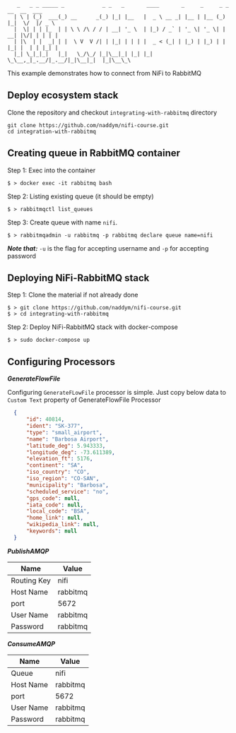      
       _   _ _ _____ _            _ _   _       ____       _     _     _ _   __  __  ___  
      | \ | (_)  ___(_) __      _(_) |_| |__   |  _ \ __ _| |__ | |__ (_) |_|  \/  |/ _ \ 
      |  \| | | |_  | | \ \ /\ / / | __| '_ \  | |_) / _` | '_ \| '_ \| | __| |\/| | | | |
      | |\  | |  _| | |  \ V  V /| | |_| | | | |  _ < (_| | |_) | |_) | | |_| |  | | |_| |
      |_| \_|_|_|   |_|   \_/\_/ |_|\__|_| |_| |_| \_\__,_|_.__/|_.__/|_|\__|_|  |_|\__\_\
                                                                                     

This example demonstrates how to connect from NiFi to RabbitMQ

## Deploy ecosystem stack

Clone the repository and checkout `integrating-with-rabbitmq` directory

```shell
git clone https://github.com/naddym/nifi-course.git
cd integration-with-rabbitmq
```

## Creating queue in RabbitMQ container

Step 1: Exec into the container

```shell
$ > docker exec -it rabbitmq bash
```

Step 2: Listing existing queue (it should be empty)

```shell
$ > rabbitmqctl list_queues
```

Step 3: Create queue with name `nifi`.

```shell
$ > rabbitmqadmin -u rabbitmq -p rabbitmq declare queue name=nifi
```

***Note that:*** `-u` is the flag for accepting username and `-p` for accepting password

## Deploying NiFi-RabbitMQ stack

Step 1: Clone the material if not already done

```shell
$ > git clone https://github.com/naddym/nifi-course.git
$ > cd integrating-with-rabbitmq
```

Step 2: Deploy NiFi-RabbitMQ stack with docker-compose

```shell
$ > sudo docker-compose up
```

## Configuring Processors

***GenerateFlowFile*** 

Configuring `GenerateFLowFile` processor is simple. Just copy below data to `Custom Text` property of GenerateFlowFile Processor

```json
  {
      "id": 40814,
      "ident": "SK-377",
      "type": "small_airport",
      "name": "Barbosa Airport",
      "latitude_deg": 5.943333,
      "longitude_deg": -73.611389,
      "elevation_ft": 5176,
      "continent": "SA",
      "iso_country": "CO",
      "iso_region": "CO-SAN",
      "municipality": "Barbosa",
      "scheduled_service": "no",
      "gps_code": null,
      "iata_code": null,
      "local_code": "BSA",
      "home_link": null,
      "wikipedia_link": null,
      "keywords": null
  }
```

***PublishAMQP***

| Name | Value |
| ---- | ----- |
| Routing Key | nifi |
| Host Name | rabbitmq |
| port | 5672 |
| User Name | rabbitmq |
| Password | rabbitmq |


***ConsumeAMQP***

| Name | Value |
| ---- | ----- |
| Queue | nifi |
| Host Name | rabbitmq |
| port | 5672 |
| User Name | rabbitmq |
| Password | rabbitmq |